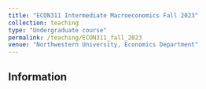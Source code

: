 ```yaml
---
title: "ECON311 Intermediate Macroeconomics Fall 2023"
collection: teaching
type: "Undergraduate course"
permalink: /teaching/ECON311_fall_2023
venue: "Northwestern University, Economics Department"
---
```


## Information
